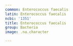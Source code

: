 ```yaml
---
common: Enterococcus faecalis
latin: Enterococcus faecalis
ncbi: '1351'
title: Enterococcus faecalis
group: Bacteria
image: .na.character

---
```

